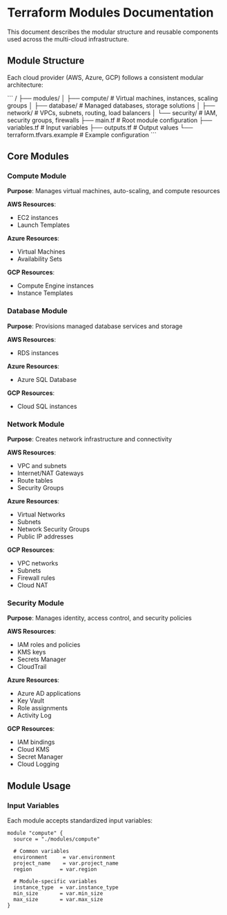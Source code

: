 # Terraform Modules Documentation

This document describes the modular structure and reusable components used across the multi-cloud infrastructure.

## Module Structure

Each cloud provider (AWS, Azure, GCP) follows a consistent modular architecture:

\`\`\`
<provider>/
├── modules/
│   ├── compute/     # Virtual machines, instances, scaling groups
│   ├── database/    # Managed databases, storage solutions
│   ├── network/     # VPCs, subnets, routing, load balancers
│   └── security/    # IAM, security groups, firewalls
├── main.tf          # Root module configuration
├── variables.tf     # Input variables
├── outputs.tf       # Output values
└── terraform.tfvars.example  # Example configuration
\`\`\`

## Core Modules

### Compute Module
**Purpose**: Manages virtual machines, auto-scaling, and compute resources

**AWS Resources**:
- EC2 instances
- Launch Templates

**Azure Resources**:
- Virtual Machines
- Availability Sets

**GCP Resources**:
- Compute Engine instances
- Instance Templates

### Database Module
**Purpose**: Provisions managed database services and storage

**AWS Resources**:
- RDS instances


**Azure Resources**:
- Azure SQL Database


**GCP Resources**:
- Cloud SQL instances


### Network Module
**Purpose**: Creates network infrastructure and connectivity

**AWS Resources**:
- VPC and subnets
- Internet/NAT Gateways
- Route tables
- Security Groups

**Azure Resources**:
- Virtual Networks
- Subnets
- Network Security Groups
- Public IP addresses

**GCP Resources**:
- VPC networks
- Subnets
- Firewall rules
- Cloud NAT

### Security Module
**Purpose**: Manages identity, access control, and security policies

**AWS Resources**:
- IAM roles and policies
- KMS keys
- Secrets Manager
- CloudTrail

**Azure Resources**:
- Azure AD applications
- Key Vault
- Role assignments
- Activity Log

**GCP Resources**:
- IAM bindings
- Cloud KMS
- Secret Manager
- Cloud Logging

## Module Usage

### Input Variables
Each module accepts standardized input variables:

```hcl
module "compute" {
  source = "./modules/compute"
  
  # Common variables
  environment     = var.environment
  project_name    = var.project_name
  region         = var.region
  
  # Module-specific variables
  instance_type  = var.instance_type
  min_size       = var.min_size
  max_size       = var.max_size
}
